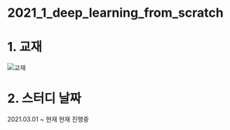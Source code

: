# 2021_1_deep_learning_from_scratch

# 1. 교재
![교재](https://user-images.githubusercontent.com/59727902/111059871-0961ad80-84dc-11eb-96f3-81bc475e675a.PNG) <br>

# 2. 스터디 날짜 <br>
2021.03.01 ~ 현재
현재 진행중
